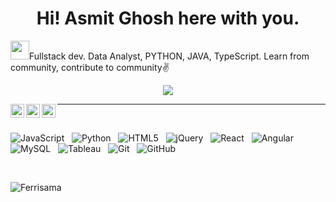 # 

<h1 align="center">Hi! Asmit Ghosh here with you. </h1>
<p><img src="https://raw.githubusercontent.com/iampavangandhi/iampavangandhi/master/gifs/Hi.gif" width="30px">Fullstack dev. Data Analyst, PYTHON, JAVA, TypeScript. Learn from community, contribute to community✌️</p>
<p align="center">
  <a href="https://github.com/DenverCoder1/readme-typing-svg"><img src="https://readme-typing-svg.herokuapp.com?font=Grape+Nuts&size=23&color=F7E615&center=true&lines=FullStack+Developer;Data+Analytics;Blackadder;HIMYM+and+Modern+Family"></a>
</p>
<a href="mailto:asmitghosh3@gmail.com">
  <img align="left" alt="Gmail" width="22px" src="https://img.icons8.com/color/48/000000/gmail-new.png" />
</a>
<a href="https://twitter.com/n_aficionado">
  <img align="left" alt="Asmit Ghosh | Twitter" width="22px" src="https://img.icons8.com/color/48/000000/twitter--v1.png" />
</a>
<a href="https://www.linkedin.com/in/asmit-ghosh-444600223/">
  <img align="left" alt="Asmit Ghosh | LinkedIN" width="22px" src="https://img.icons8.com/fluency/48/linkedin.png" alt="linkedin"/>
</a>
<hr/>


<br>

<p> 
 


![JavaScript](https://img.shields.io/badge/-JavaScript-black?logo=javascript&style=social)&nbsp;&nbsp;
![Python](https://img.shields.io/badge/-Python-black?logo=Python&style=social)&nbsp;&nbsp;
![HTML5](https://img.shields.io/badge/-HTML5-black?logo=html5&style=social)&nbsp;&nbsp;
![jQuery](https://img.shields.io/badge/-jQuery-black?logo=jquery&style=social)&nbsp;&nbsp;
![React](https://img.shields.io/badge/-React-black?logo=react&style=social)&nbsp;&nbsp;
![Angular](https://img.shields.io/badge/-Angular-black?logo=angular&style=social)&nbsp;&nbsp;
![MySQL](https://img.shields.io/badge/-MySQL-black?logo=mysql&style=social)&nbsp;&nbsp;
![Tableau](https://img.shields.io/badge/-Tableau-black?logo=tableau&style=social)&nbsp;&nbsp;
![Git](https://img.shields.io/badge/-Git-black?logo=git&style=social)&nbsp;&nbsp;
![GitHub](https://img.shields.io/badge/-GitHub-black?logo=github&style=social)&nbsp;&nbsp;
</p>

<br>
<p>
    <img src="https://github-readme-streak-stats.herokuapp.com?user=Ferrisama&theme=merko&hide_border=true&date_format=%5BY%20%5DM%20j" alt="Ferrisama"  />
  
 
</p>

<p align="center">
    
</p>
